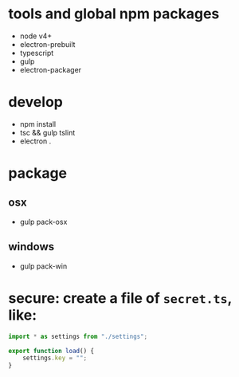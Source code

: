 # tools and global npm packages

- node v4+
- electron-prebuilt
- typescript
- gulp
- electron-packager

# develop

- npm install
- tsc && gulp tslint
- electron .

# package

## osx

- gulp pack-osx

## windows

- gulp pack-win

# secure: create a file of `secret.ts`, like:

```typescript
import * as settings from "./settings";

export function load() {
    settings.key = "";
}
```
